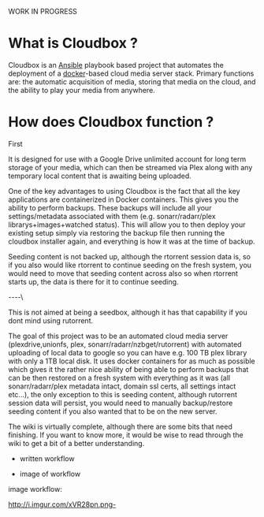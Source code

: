 WORK IN PROGRESS


# What is Cloudbox ?

Cloudbox is an [Ansible](https://www.ansible.com/how-ansible-works) playbook based project that automates the deployment of a [docker](https://www.docker.com/what-container)-based cloud media server stack. Primary functions are: the automatic acquisition of media, storing that media on the cloud, and the ability to play your media from anywhere. 



# How does Cloudbox function ?

First 

It is designed for use with a Google Drive unlimited account for long term storage of your media, which can then be streamed via Plex along with any temporary local content that is awaiting being uploaded.

One of the key advantages to using Cloudbox is the fact that all the key applications are containerized in Docker containers. This gives you the ability to perform backups. These backups will include all your settings/metadata associated with them (e.g. sonarr/radarr/plex librarys+images+watched status). This will allow you to then deploy your existing setup simply via restoring the backup file then running the cloudbox installer again, and everything is how it was at the time of backup. 

Seeding content is not backed up, although the rtorrent session data is, so if you also would like rtorrent to continue seeding on the fresh system, you would need to move that seeding content across also so when rtorrent starts up, the data is there for it to continue seeding.



----\



This is not aimed at being a seedbox, although it has that capability if you dont mind using rutorrent.

The goal of this project was to be an automated cloud media server (plexdrive,unionfs, plex, sonarr/radarr/nzbget/rutorrent) with automated uploading of local data to google so you can have e.g. 100 TB plex library with only a 1TB local disk. It uses docker containers for as much as possible which gives it the rather nice ability of being able to perform backups that can be then restored on a fresh system with everything as it was (all sonarr/radarr/plex metadata intact, domain ssl certs, all settings intact etc...), the only exception to this is seeding content, although rutorrent session data will persist, you would need to manually backup/restore seeding content if you also wanted that to be on the new server.

The wiki is virtually complete, although there are some bits that need finishing. If you want to know more, it would be wise to read through the wiki to get a bit of a better understanding.



- written workflow

- image of workflow

image workflow:

http://i.imgur.com/xVR28pn.png-


